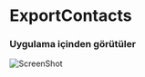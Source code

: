# ExportContacts

### Uygulama içinden görütüler
![ScreenShot](https://raw.github.com/mustafagunes/ExportContact/master/README%20Docs/contact.gif)
